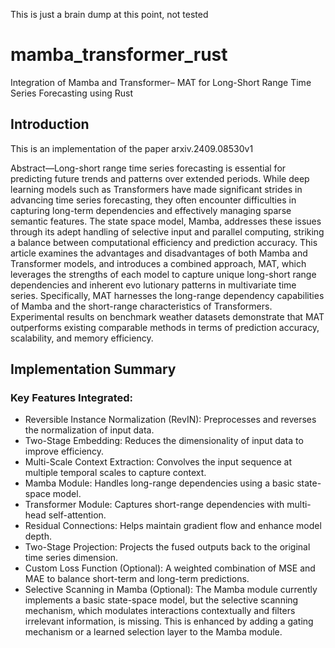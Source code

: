 This is just a brain dump at this point, not tested

# mamba_transformer_rust
Integration of Mamba and Transformer– MAT for  Long-Short Range Time Series Forecasting using Rust

## Introduction
This is an implementation of the paper arxiv.2409.08530v1

 Abstract—Long-short range time series forecasting is essential
 for predicting future trends and patterns over extended periods.
 While deep learning models such as Transformers have made
 significant strides in advancing time series forecasting, they often
 encounter difficulties in capturing long-term dependencies and
 effectively managing sparse semantic features. The state space
 model, Mamba, addresses these issues through its adept handling
 of selective input and parallel computing, striking a balance
 between computational efficiency and prediction accuracy. This
 article examines the advantages and disadvantages of both
 Mamba and Transformer models, and introduces a combined
 approach, MAT, which leverages the strengths of each model to
 capture unique long-short range dependencies and inherent evo
lutionary patterns in multivariate time series. Specifically, MAT
 harnesses the long-range dependency capabilities of Mamba and
 the short-range characteristics of Transformers. Experimental
 results on benchmark weather datasets demonstrate that MAT
 outperforms existing comparable methods in terms of prediction
 accuracy, scalability, and memory efficiency.

 ## Implementation Summary
### Key Features Integrated:
- Reversible Instance Normalization (RevIN): Preprocesses and reverses the normalization of input data.
- Two-Stage Embedding: Reduces the dimensionality of input data to improve efficiency.
- Multi-Scale Context Extraction: Convolves the input sequence at multiple temporal scales to capture context.
- Mamba Module: Handles long-range dependencies using a basic state-space model.
- Transformer Module: Captures short-range dependencies with multi-head self-attention.
- Residual Connections: Helps maintain gradient flow and enhance model depth.
- Two-Stage Projection: Projects the fused outputs back to the original time series dimension.
- Custom Loss Function (Optional): A weighted combination of MSE and MAE to balance short-term and long-term predictions.
- Selective Scanning in Mamba  (Optional): The Mamba module currently implements a basic state-space model, but the selective scanning mechanism, which modulates interactions contextually and filters irrelevant information, is missing. This is enhanced by adding a gating mechanism or a learned selection layer to the Mamba module.

